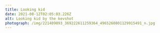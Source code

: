 ```yaml
---
title: Looking kid
date: 2021-08-12T02:05:03.226Z
alt: Looking kid by the kevshot
photograph: /img/221409093_369222611259364_4965260801129915491_n.jpg
---
```

